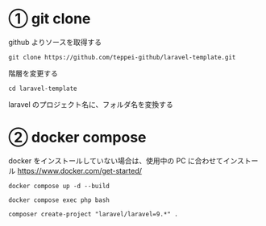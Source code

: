 # ① git clone

github よりソースを取得する

```
git clone https://github.com/teppei-github/laravel-template.git
```

階層を変更する

```
cd laravel-template
```

laravel のプロジェクト名に、フォルダ名を変換する

# ② docker compose

docker をインストールしていない場合は、使用中の PC に合わせてインストール
https://www.docker.com/get-started/

`docker compose up -d --build`

`docker compose exec php bash`

`composer create-project "laravel/laravel=9.*" .`
